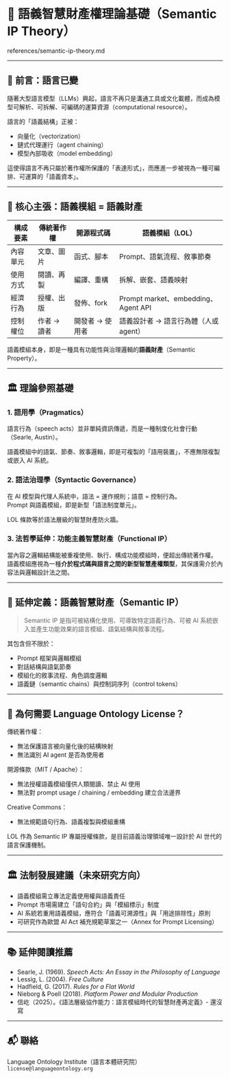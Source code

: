 # 🧠 語義智慧財產權理論基礎（Semantic IP Theory）  
references/semantic-ip-theory.md

---

## 📌 前言：語言已變

隨著大型語言模型（LLMs）興起，語言不再只是溝通工具或文化載體，而成為模型可解析、可拆解、可編碼的運算資源（computational resource）。

語言的「語義結構」正被：
- 向量化（vectorization）
- 鏈式代理運行（agent chaining）
- 模型內部吸收（model embedding）

這使得語言不再只屬於著作權所保護的「表達形式」，而應進一步被視為一種可編排、可運算的「語義資本」。

---

## 🧩 核心主張：語義模組 = 語義財產

| 構成要素 | 傳統著作權 | 開源程式碼 | 語義模組（LOL） |
|-----------|-------------|--------------|------------------|
| 內容單元 | 文章、圖片 | 函式、腳本 | Prompt、語氣流程、敘事節奏 |
| 使用方式 | 閱讀、再製 | 編譯、重構 | 拆解、嵌套、語義映射 |
| 經濟行為 | 授權、出版 | 發佈、fork | Prompt market、embedding、Agent API |
| 控制權位 | 作者 → 讀者 | 開發者 → 使用者 | 語義設計者 → 語言行為體（人或 agent） |

語義模組本身，即是一種具有功能性與治理邏輯的**語義財產**（Semantic Property）。

---

## 🏛 理論參照基礎

### 1. 語用學（Pragmatics）

語言行為（speech acts）並非單純資訊傳遞，而是一種制度化社會行動（Searle, Austin）。

語義模組中的語氣、節奏、敘事邏輯，即是可複製的「語用裝置」，不應無限複製或嵌入 AI 系統。

### 2. 語法治理學（Syntactic Governance）

在 AI 模型與代理人系統中，語法 = 運作規則；語意 = 控制行為。  
Prompt 與語義模組，即是新型「語法制度單元」。

LOL 條款等於語法層級的智慧財產防火牆。

### 3. 法哲學延伸：功能主義智慧財產（Functional IP）

當內容之邏輯結構能被重複使用、執行、構成功能模組時，便超出傳統著作權。  
語義模組應視為一種**介於程式碼與語言之間的新型智慧產權類型**，其保護需介於內容法與邏輯設計法之間。

---

## 🧠 延伸定義：語義智慧財產（Semantic IP）

> Semantic IP 是指可被結構化使用、可導致特定語義行為、可被 AI 系統嵌入並產生功能效果的語言模組、語氣結構與敘事流程。

其包含但不限於：
- Prompt 框架與邏輯模組
- 對話結構與語氣節奏
- 模組化的敘事流程、角色調度邏輯
- 語義鏈（semantic chains）與控制詞序列（control tokens）

---

## 🧰 為何需要 Language Ontology License？

傳統著作權：
- 無法保護語言被向量化後的結構映射  
- 無法識別 AI agent 是否為使用者  

開源條款（MIT / Apache）：
- 無法授權語義模組僅供人類閱讀、禁止 AI 使用  
- 無法對 prompt usage / chaining / embedding 建立合法邊界  

Creative Commons：
- 無法規範語句行為、語義複製與模組重構  

LOL 作為 Semantic IP 專屬授權條款，是目前語義治理領域唯一設計於 AI 世代的語言保護機制。

---

## 🏛 法制發展建議（未來研究方向）

- 語義模組需立專法定義使用權與語義責任  
- Prompt 市場需建立「語句合約」與「模組標示」制度  
- AI 系統若重用語義模組，應符合「語義可溯源性」與「用途排除性」原則  
- 可研究作為歐盟 AI Act 補充規範草案之一（Annex for Prompt Licensing）

---

## 📚 延伸閱讀推薦

- Searle, J. (1969). *Speech Acts: An Essay in the Philosophy of Language*  
- Lessig, L. (2004). *Free Culture*  
- Hadfield, G. (2017). *Rules for a Flat World*  
- Nieborg & Poell (2018). *Platform Power and Modular Production*  
- 信屹（2025）。《語法層級協作能力：語言模組時代的智慧財產再定義》- 還沒寫

---

## 📬 聯絡

Language Ontology Institute（語言本體研究院）  
`license@languageontology.org`

